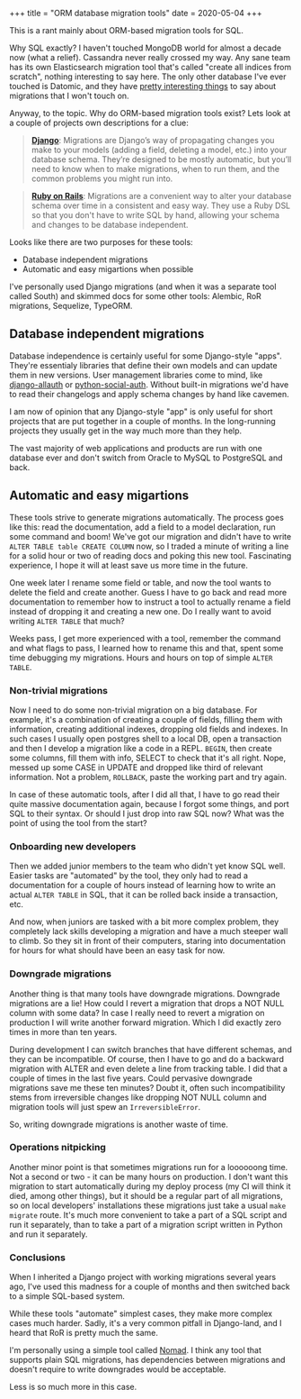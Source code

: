 +++
title = "ORM database migration tools"
date = 2020-05-04
+++

This is a rant mainly about ORM-based migration tools for SQL. 

Why SQL exactly?  I haven't touched MongoDB world for almost a decade now (what
a relief). Cassandra never really crossed my way. Any sane team has its own
Elasticsearch migration tool that's called "create all indices from scratch",
nothing interesting to say here. The only other database I've ever touched is
Datomic, and they have [pretty interesting
things](https://blog.datomic.com/2017/01/the-ten-rules-of-schema-growth.html) to
say about migrations that I won't touch on.

Anyway, to the topic. Why do ORM-based migration tools exist? Lets look at a
couple of projects own descriptions for a clue:

> **[Django](https://docs.djangoproject.com/en/3.0/topics/migrations/)**:
> Migrations are Django’s way of propagating changes you make to your models
> (adding a field, deleting a model, etc.) into your database schema. They’re
> designed to be mostly automatic, but you’ll need to know when to make
> migrations, when to run them, and the common problems you might run into.

> **[Ruby on
> Rails](https://guides.rubyonrails.org/active_record_migrations.html#migration-overview)**:
> Migrations are a convenient way to alter your database schema over time in a
> consistent and easy way. They use a Ruby DSL so that you don't have to write
> SQL by hand, allowing your schema and changes to be database independent.

Looks like there are two purposes for these tools: 

* Database independent migrations
* Automatic and easy migartions when possible

I've personally used Django migrations (and when it was a separate tool called
South) and skimmed docs for some other tools: Alembic, RoR migrations,
Sequelize, TypeORM.

Database independent migrations
--------

Database independence is certainly useful for some Django-style "apps". They're
essentialy libraries that define their own models and can update them in new
versions. User management libraries come to mind, like
[django-allauth](https://github.com/pennersr/django-allauth) or
[python-social-auth](https://github.com/python-social-auth/). Without built-in
migrations we'd have to read their changelogs and apply schema changes by hand
like cavemen.

I am now of opinion that any Django-style "app" is only useful for short
projects that are put together in a couple of months. In the long-running
projects they usually get in the way much more than they help.

The vast majority of web applications and products are run with one database
ever and don't switch from Oracle to MySQL to PostgreSQL and back.

Automatic and easy migartions 
-------

These tools strive to generate migrations automatically. The process goes like
this: read the documentation, add a field to a model declaration, run some
command and boom! We've got our migration and didn't have to write `ALTER TABLE
table CREATE COLUMN` now, so I traded a minute of writing a line for a solid
hour or two of reading docs and poking this new tool. Fascinating experience,
I hope it will at least save us more time in the future.

One week later I rename some field or table, and now the tool wants to
delete the field and create another. Guess I have to go back and read more
documentation to remember how to instruct a tool to actually rename a field
instead of dropping it and creating a new one. Do I really want to avoid writing
`ALTER TABLE` that much?

Weeks pass, I get more experienced with a tool, remember the command and what
flags to pass, I learned how to rename this and that, spent some time debugging
my migrations. Hours and hours on top of simple `ALTER TABLE`.

### Non-trivial migrations

Now I need to do some non-trivial migration on a big database. For example, it's
a combination of creating a couple of fields, filling them with information,
creating additional indexes, dropping old fields and indexes. In such cases I
usually open postgres shell to a local DB, open a transaction and then I develop
a migration like a code in a REPL. `BEGIN`, then create some columns, fill them
with info, SELECT to check that it's all right. Nope, messed up some CASE in
UPDATE and dropped like third of relevant information. Not a problem,
`ROLLBACK`, paste the working part and try again.

In case of these automatic tools, after I did all that, I have to go read
their quite massive documentation again, because I forgot some things, and port
SQL to their syntax. Or should I just drop into raw SQL now? What was the point
of using the tool from the start?

### Onboarding new developers

Then we added junior members to the team who didn't yet know SQL well. Easier
tasks are "automated" by the tool, they only had to read a documentation for a
couple of hours instead of learning how to write an actual `ALTER TABLE` in SQL,
that it can be rolled back inside a transaction, etc.

And now, when juniors are tasked with a bit more complex problem, they
completely lack skills developing a migration and have a much steeper wall to
climb. So they sit in front of their computers, staring into documentation for
hours for what should have been an easy task for now.

### Downgrade migrations

Another thing is that many tools have downgrade migrations. Downgrade migrations
are a lie! How could I revert a migration that drops a NOT NULL column with some
data? In case I really need to revert a migration on production I will write
another forward migration. Which I did exactly zero times in more than ten
years.

During development I can switch branches that have different schemas, and they
can be incompatible. Of course, then I have to go and do a backward migration
with ALTER and even delete a line from tracking table. I did that a couple of
times in the last five years. Could pervasive downgrade migrations save me these
ten minutes? Doubt it, often such incompatibility stems from irreversible
changes like dropping NOT NULL column and migration tools will just spew an
`IrreversibleError`.

So, writing downgrade migrations is another waste of time.

### Operations nitpicking

Another minor point is that sometimes migrations run for a loooooong time. Not a
second or two - it can be many hours on production. I don't want this migration
to start automatically during my deploy process (my CI will think it died, among
other things), but it should be a regular part of all migrations, so on local
developers' installations these migrations just take a usual `make migrate`
route. It's much more convenient to take a part of a SQL script and run it
separately, than to take a part of a migration script written in Python and run
it separately.

### Conclusions

When I inherited a Django project with working migrations several years ago,
I've used this madness for a couple of months and then switched back to a simple
SQL-based system.

While these tools "automate" simplest cases, they make more complex cases much
harder. Sadly, it's a very common pitfall in Django-land, and I heard that RoR
is pretty much the same.

I'm personally using a simple tool called
[Nomad](https://pypi.org/project/nomad/). I think any tool that supports plain
SQL migrations, has dependencies between migrations and doesn't require to write
downgrades would be acceptable.

Less is so much more in this case.
